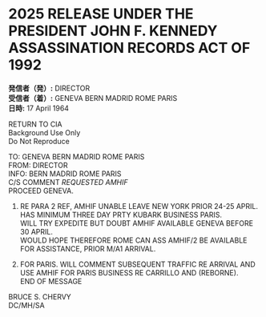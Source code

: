 # 2025 RELEASE UNDER THE PRESIDENT JOHN F. KENNEDY ASSASSINATION RECORDS ACT OF 1992

**発信者（発）:** DIRECTOR  
**受信者（着）:** GENEVA BERN MADRID ROME PARIS  
**日時:** 17 April 1964

RETURN TO CIA  
Background Use Only  
Do Not Reproduce  

TO: GENEVA BERN MADRID ROME PARIS  
FROM: DIRECTOR  
INFO: BERN MADRID ROME PARIS  
C/S COMMENT *REQUESTED AMHIF*  
PROCEED GENEVA.  

1. RE PARA 2 REF, AMHIF UNABLE LEAVE NEW YORK PRIOR 24-25 APRIL. HAS MINIMUM THREE DAY PRTY KUBARK BUSINESS PARIS.  
WILL TRY EXPEDITE BUT DOUBT AMHIF AVAILABLE GENEVA BEFORE 30 APRIL.  
WOULD HOPE THEREFORE ROME CAN ASS AMHIF/2 BE AVAILABLE FOR ASSISTANCE, PRIOR M/A1 ARRIVAL.  

2. FOR PARIS. WILL COMMENT SUBSEQUENT TRAFFIC RE ARRIVAL AND USE AMHIF FOR PARIS BUSINESS RE CARRILLO AND (REBORNE).  
END OF MESSAGE  

BRUCE S. CHERVY  
DC/MH/SA  